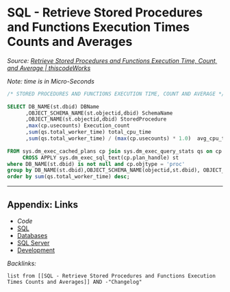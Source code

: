 # SQL - Retrieve Stored Procedures and Functions Execution Times Counts and Averages

*Source: [Retrieve Stored Procedures and Functions Execution Time, Count, and Average | thiscodeWorks](https://www.thiscodeworks.com/61faf1cfb783be0015bbaf78)*

*Note: time is in Micro-Seconds*

````SQL
/* STORED PROCEDURES AND FUNCTIONS EXECUTION TIME, COUNT AND AVERAGE */
 
SELECT DB_NAME(st.dbid) DBName
      ,OBJECT_SCHEMA_NAME(st.objectid,dbid) SchemaName
      ,OBJECT_NAME(st.objectid,dbid) StoredProcedure
      ,max(cp.usecounts) Execution_count
      ,sum(qs.total_worker_time) total_cpu_time
      ,sum(qs.total_worker_time) / (max(cp.usecounts) * 1.0)  avg_cpu_time
 
FROM sys.dm_exec_cached_plans cp join sys.dm_exec_query_stats qs on cp.plan_handle = qs.plan_handle
     CROSS APPLY sys.dm_exec_sql_text(cp.plan_handle) st
where DB_NAME(st.dbid) is not null and cp.objtype = 'proc'
group by DB_NAME(st.dbid),OBJECT_SCHEMA_NAME(objectid,st.dbid), OBJECT_NAME(objectid,st.dbid) 
order by sum(qs.total_worker_time) desc;
````

---

## Appendix: Links

* *Code*
* [SQL](../../../../3-Resources/Tools/Developer%20Tools/Data%20Stack/Procedural%20Languages/SQL.md)
* [Databases](../../../MOCs/Databases.md)
* [SQL Server](../../../../3-Resources/Tools/Developer%20Tools/Data%20Stack/Databases/SQL%20Server.md)
* [Development](../../../MOCs/Development.md)

*Backlinks:*

````dataview
list from [[SQL - Retrieve Stored Procedures and Functions Execution Times Counts and Averages]] AND -"Changelog"
````
